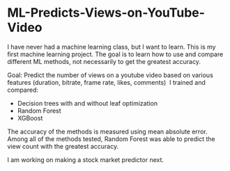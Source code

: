 # ML-Predicts-Views-on-YouTube-Video
I have never had a machine learning class, but I want to learn. This is my first machine learning project. The goal is to learn how to use and compare different ML methods, not necessarily to get the greatest accuracy. 

Goal: Predict the number of views on a youtube video based on various features (duration, bitrate, frame rate, likes, comments) 
I trained and compared:
- Decision trees with and without leaf optimization
- Random Forest
- XGBoost

The accuracy of the methods is measured using mean absolute error. Among all of the methods tested, Random Forest was able to predict the view count with the greatest accuracy.  

I am working on making a stock market predictor next. 
